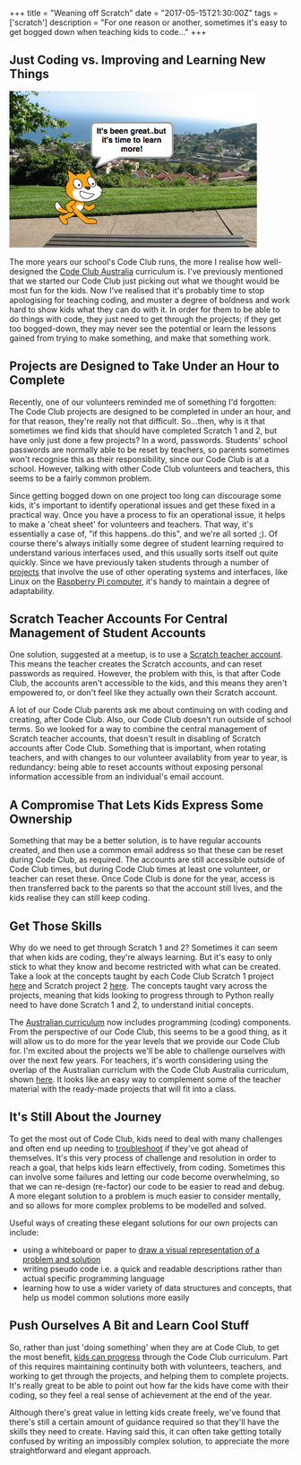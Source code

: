 +++
title = "Weaning off Scratch"
date = "2017-05-15T21:30:00Z"
tags = ['scratch']
description = "For one reason or another, sometimes it's easy to get bogged down when teaching kids to code..."
+++


## Just Coding vs. Improving and Learning New Things 
![time to learn more!](/images/time_to_learn_more.png)

The more years our school's Code Club runs, the more I realise how well-designed the [Code Club Australia](https://codeclubau.org/) curriculum is. I've previously mentioned that we started our Code Club just picking out what we thought would be most fun for the kids. Now I've realised that it's probably time to stop apologising for teaching coding, and muster a degree of boldness and work hard to show kids what they can do with it. In order for them to be able to do things with code, they just need to get through the projects; if they get too bogged-down, they may never see the potential or learn the lessons gained from trying to make something, and make that something work.

## Projects are Designed to Take Under an Hour to Complete
Recently, one of our volunteers reminded me of something I'd forgotten: The Code Club projects are designed to be completed in under an hour, and for that reason, they're really not that difficult. So...then, why is it that sometimes we find kids that should have completed Scratch 1 and 2, but have only just done a few projects? In a word, passwords. Students' school passwords are normally able to be reset by teachers, so parents sometimes won't recognise this as their responsibility, since our Code Club is at a school. However, talking with other Code Club volunteers and teachers, this seems to be a fairly common problem.

Since getting bogged down on one project too long can discourage some kids, it's important to identify operational issues and get these fixed in a practical way. Once you have a process to fix an operational issue, it helps to make a 'cheat sheet' for volunteers and teachers. That way, it's essentially a case of, "if this happens..do this", and we're all sorted ;). Of course there's always initially some degree of student learning required to understand various interfaces used, and this usually sorts itself out quite quickly. Since we have previously taken students through a number of [projects](/robots/robot_workshop2_python.md) that involve the use of other operating systems and interfaces, like Linux on the [Raspberry Pi computer](https://www.raspberrypi.org/), it's handy to maintain a degree of adaptability.

## Scratch Teacher Accounts For Central Management of Student Accounts
One solution, suggested at a meetup, is to use a [Scratch teacher account](https://scratch.mit.edu/educators/faq). This means the teacher creates the Scratch accounts, and can reset passwords as required. However, the problem with this, is that after Code Club, the accounts aren't accessible to the kids, and this means they aren't empowered to, or don't feel like they actually own their Scratch account.

A lot of our Code Club parents ask me about continuing on with coding and creating, after Code Club. Also, our Code Club doesn't run outside of school terms. So we looked for a way to combine the central management of Scratch teacher accounts, that doesn't result in disabling of Scratch accounts after Code Club. Something that is important, when rotating teachers, and with changes to our volunteer availablity from year to year, is redundancy: being able to reset accounts without exposing personal information accessible from an individual's email account.

## A Compromise That Lets Kids Express Some Ownership
Something that may be a better solution, is to have regular accounts created, and then use a common email address so that these can be reset during Code Club, as required. The accounts are still accessible outside of Code Club times, but during Code Club times at least one volunteer, or teacher can reset these. Once Code Club is done for the year, access is then transferred back to the parents so that the account still lives, and the kids realise they can still keep coding.

## Get Those Skills
Why do we need to get through Scratch 1 and 2? Sometimes it can seem that when kids are coding, they're always learning. But it's easy to only stick to what they know and become restricted with what can be created. Take a look at the concepts taught by each Code Club Scratch 1 project [here](https://codeclubprojects.org/en-GB/curriculum/#scratch1) and Scratch project 2 [here](https://codeclubprojects.org/en-GB/curriculum/#scratch2). The concepts taught vary across the projects, meaning that kids looking to progress through to Python really need to have done Scratch 1 and 2, to understand initial concepts.

The [Australian curriculum](http://www.australiancurriculum.edu.au/technologies/digital-technologies/curriculum/f-10?layout=1) now includes programming (coding) components. From the perspective of our Code Club, this seems to be a good thing, as it will allow us to do more for the year levels that we provide our Code Club for. I'm excited about the projects we'll be able to challenge ourselves with over the next few years. For teachers, it's worth considering using the overlap of the Australian curriclum with the Code Club Australia curriculum, shown [here](https://codeclubau.org/curriculum/overview.html). It looks like an easy way to complement some of the teacher material with the ready-made projects that will fit into a class.

## It's Still About the Journey
To get the most out of Code Club, kids need to deal with many challenges and often end up needing to [troubleshoot](/scratch/helping_beginners_troubleshoot_code.md) if they've got ahead of themselves. It's this very process of challenge and resolution in order to reach a goal, that helps kids learn effectively, from coding. Sometimes this can involve some failures and letting our code become overwhelming, so that we can re-design (re-factor) our code to be easier to read and debug. A more elegant solution to a problem is much easier to consider mentally, and so allows for more complex problems to be modelled and solved.

Useful ways of creating these elegant solutions for our own projects can include:

 - using a whiteboard or paper to [draw a visual representation of a problem and solution](/scratch/tips_for_game_design.md)
 - writing pseudo code i.e. a quick and readable descriptions rather than actual specific programming language
 - learning how to use a wider variety of data structures and concepts, that help us model common solutions more easily

## Push Ourselves A Bit and Learn Cool Stuff
So, rather than just 'doing something' when they are at Code Club, to get the most benefit, [kids can progress](/scratch/showing_progress.md) through the Code Club curriculum. Part of this requires maintaining continuity both with volunteers, teachers, and working to get through the projects, and helping them to complete projects. It's really great to be able to point out how far the kids have come with their coding, so they feel a real sense of achievement at the end of the year.

Although there's great value in letting kids create freely, we've found that there's still a certain amount of guidance required so that they'll have the skills they need to create. Having said this, it can often take getting totally confused by writing an impossibly complex solution, to appreciate the more straightforward and elegant approach.

